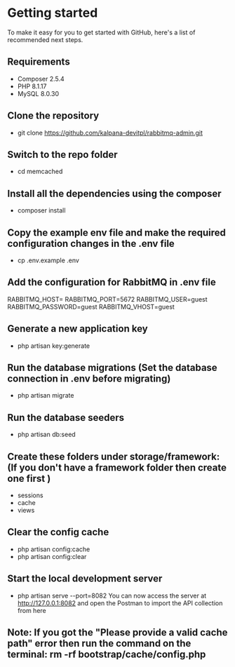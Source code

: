 # Getting started
To make it easy for you to get started with GitHub, here's a list of recommended next steps.

## Requirements

- Composer 2.5.4
- PHP 8.1.17
- MySQL 8.0.30

## Clone the repository
- git clone https://github.com/kalpana-devitpl/rabbitmq-admin.git

## Switch to the repo folder
- cd memcached

## Install all the dependencies using the composer
- composer install

## Copy the example env file and make the required configuration changes in the .env file
- cp .env.example .env

## Add the configuration for RabbitMQ in .env file
  RABBITMQ_HOST=
  RABBITMQ_PORT=5672
  RABBITMQ_USER=guest
  RABBITMQ_PASSWORD=guest
  RABBITMQ_VHOST=guest

## Generate a new application key
- php artisan key:generate

## Run the database migrations (Set the database connection in .env before migrating)
 - php artisan migrate
   
## Run the database seeders
 - php artisan db:seed
   
## Create these folders under storage/framework: (If you don't have a framework folder then create one first )
 - sessions
 - cache
 - views
   
## Clear the config cache
 - php artisan config:cache
 - php artisan config:clear
   
## Start the local development server
- php artisan serve --port=8082
You can now access the server at http://127.0.0.1:8082 and open the Postman to import the API collection from here

## Note: If you got the "Please provide a valid cache path" error then run the command on the terminal: rm -rf bootstrap/cache/config.php

